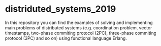 # distriduted_systems_2019

In this repository you can find the examples of solving and implementing main problems of distributed systems (e.g. coordination problem, vector timestamps, two-phase commiting protocol (2PC), three-phase commiting protocol (3PC) and so on) using functional language Erlang.
